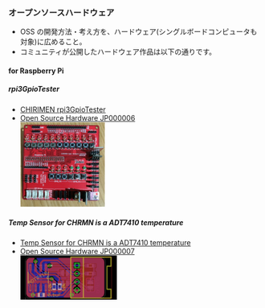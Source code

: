 ### オープンソースハードウェア
- OSS の開発方法・考え方を、ハードウェア(シングルボードコンピュータも対象)に広めること。
- コミュニティが公開したハードウェア作品は以下の通りです。

#### for Raspberry Pi

##### rpi3GpioTester

- [CHIRIMEN rpi3GpioTester](https://github.com/chirimen-oh/accessories/tree/master/forRaspberryPi3/rpi3GpioTester)
- [Open Source Hardware JP000006](https://certification.oshwa.org/jp000006.html)
  <br>
  <img src="./images/rpi3GpioTester.jpg" width="35%">

##### Temp Sensor for CHRMN is a ADT7410 temperature

- [Temp Sensor for CHRMN is a ADT7410 temperature](https://github.com/chirimen-oh/accessories/tree/master/grove/adt7410)
- [Open Source Hardware JP000007](https://certification.oshwa.org/jp000007.html)
  <br>
  <img src="./images/ADT7410.png" width="40%">
